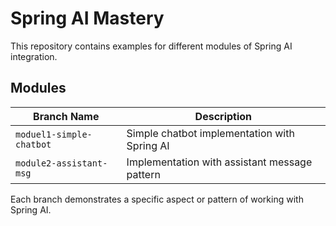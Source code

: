 # Spring AI Mastery

This repository contains examples for different modules of Spring AI integration.

## Modules

| Branch Name | Description |
|-------------|-------------|
| `moduel1-simple-chatbot` | Simple chatbot implementation with Spring AI |
| `module2-assistant-msg` | Implementation with assistant message pattern |

Each branch demonstrates a specific aspect or pattern of working with Spring AI.
